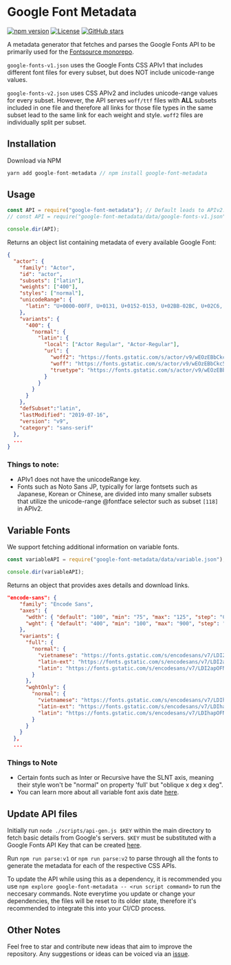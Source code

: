 # Google Font Metadata

[![npm version](https://badge.fury.io/js/google-font-metadata.svg)](https://badge.fury.io/js/google-font-metadata) [![License](https://badgen.net/badge/license/MIT/green)](https://github.com/DecliningLotus/google-font-metadata/blob/master/LICENSE) [![GitHub stars](https://img.shields.io/github/stars/DecliningLotus/google-font-metadata.svg?style=social&label=Star)](https://github.com/DecliningLotus/google-font-metadata/stargazers)

A metadata generator that fetches and parses the Google Fonts API to be primarily used for the [Fontsource monorepo](https://github.com/DecliningLotus/fontsource).

`google-fonts-v1.json` uses the Google Fonts CSS APIv1 that includes different font files for every subset, but does NOT include unicode-range values.

`google-fonts-v2.json` uses CSS APIv2 and includes unicode-range values for every subset. However, the API serves `woff/ttf` files with **ALL** subsets included in one file and therefore all links for those file types in the same subset lead to the same link for each weight and style. `woff2` files are individually split per subset.

## Installation

Download via NPM

```js
yarn add google-font-metadata // npm install google-font-metadata
```

## Usage

```js
const API = require("google-font-metadata"); // Default leads to APIv2.
// const API = require("google-font-metadata/data/google-fonts-v1.json")

console.dir(API);
```

Returns an object list containing metadata of every available Google Font:

```json
{
  "actor": {
    "family": "Actor",
    "id": "actor",
    "subsets": ["latin"],
    "weights": ["400"],
    "styles": ["normal"],
    "unicodeRange": {
      "latin": "U+0000-00FF, U+0131, U+0152-0153, U+02BB-02BC, U+02C6, U+02DA, U+02DC, U+2000-206F, U+2074, U+20AC, U+2122, U+2191, U+2193, U+2212, U+2215, U+FEFF, U+FFFD"
    },
    "variants": {
      "400": {
        "normal": {
          "latin": {
            "local": ["Actor Regular", "Actor-Regular"],
            "url": {
              "woff2": "https://fonts.gstatic.com/s/actor/v9/wEOzEBbCkc5cO0ejVSk.woff2",
              "woff": "https://fonts.gstatic.com/s/actor/v9/wEOzEBbCkc5cO3en.woff",
              "truetype": "https://fonts.gstatic.com/s/actor/v9/wEOzEBbCkc5cO3ek.ttf"
            }
          }
        }
      }
    },
    "defSubset":"latin",
    "lastModified": "2019-07-16",
    "version": "v9",
    "category": "sans-serif"
  },
  ...
}
```

### Things to note:

- APIv1 does not have the unicodeRange key.
- Fonts such as Noto Sans JP, typically for large fontsets such as Japanese, Korean or Chinese, are divided into many smaller subsets that utilize the unicode-range @fontface selector such as subset `[118]` in APIv2.

## Variable Fonts

We support fetching additional information on variable fonts.

```js
const variableAPI = require("google-font-metadata/data/variable.json");

console.dir(variableAPI);
```

Returns an object that provides axes details and download links.

```json
"encode-sans": {
    "family": "Encode Sans",
    "axes": {
      "wdth": { "default": "100", "min": "75", "max": "125", "step": "0.1" },
      "wght": { "default": "400", "min": "100", "max": "900", "step": "1" }
    },
    "variants": {
      "full": {
        "normal": {
          "vietnamese": "https://fonts.gstatic.com/s/encodesans/v7/LDI2apOFNxEwR-Bd1O9uYPOkeef2kg.woff2",
          "latin-ext": "https://fonts.gstatic.com/s/encodesans/v7/LDI2apOFNxEwR-Bd1O9uYPOleef2kg.woff2",
          "latin": "https://fonts.gstatic.com/s/encodesans/v7/LDI2apOFNxEwR-Bd1O9uYPOreec.woff2"
        }
      },
      "wghtOnly": {
        "normal": {
          "vietnamese": "https://fonts.gstatic.com/s/encodesans/v7/LDIhapOFNxEwR-Bd1O9uYNmnUQomAgE25imKSbHLR8A6WQw.woff2",
          "latin-ext": "https://fonts.gstatic.com/s/encodesans/v7/LDIhapOFNxEwR-Bd1O9uYNmnUQomAgE25imKSbHLRsA6WQw.woff2",
          "latin": "https://fonts.gstatic.com/s/encodesans/v7/LDIhapOFNxEwR-Bd1O9uYNmnUQomAgE25imKSbHLSMA6.woff2"
        }
      }
    }
  },
  ...
```

### Things to Note

- Certain fonts such as Inter or Recursive have the SLNT axis, meaning their style won't be "normal" on property 'full' but "oblique x deg x deg".
- You can learn more about all variable font axis date [here](https://fonts.google.com/variablefonts).

## Update API files

Initially run `node ./scripts/api-gen.js $KEY` within the main directory to fetch basic details from Google's servers. `$KEY` must be substituted with a Google Fonts API Key that can be created [here](https://console.developers.google.com/apis/credentials).

Run `npm run parse:v1` or `npm run parse:v2` to parse through all the fonts to generate the metadata for each of the respective CSS APIs.

To update the API while using this as a dependency, it is recommended you use `npm explore google-font-metadata -- <run script command>` to run the neccesary commands. Note everytime you update or change your dependencies, the files will be reset to its older state, therefore it's recommended to integrate this into your CI/CD process.

## Other Notes

Feel free to star and contribute new ideas that aim to improve the repository. Any suggestions or ideas can be voiced via an [issue](https://github.com/DecliningLotus/google-font-metadata/issues).
